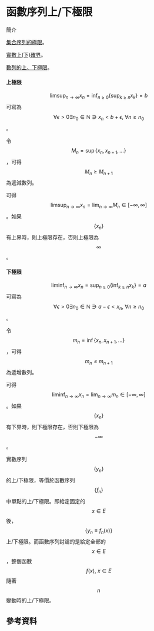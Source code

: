 # 函數序列上/下極限

簡介

[集合序列的極限](../set/limit-of-set-sequence.md)。

[實數上(下)確界](../real-number/supremum-Infimum.md)。

[數列的上、下極限](../sequence/limit-sup-inf-of-sequence.md)。

#### 上極限

$$\displaystyle \limsup_{n \rightarrow \infty} x_n = \inf_{n \geq 0}\{\sup_{k \geq n} x_k\}=b$$ 可寫為$$\forall \epsilon >0 \exists n_0 \in \mathbb{N} \ni x_n < b + \epsilon, ~ \forall n \geq n_0$$。

令$$M_n=\sup\{x_n, x_{n+1}, \dots \}$$，可得$$M_n \geq M_{n+1}$$為遞減數列。

可得$$\displaystyle \limsup_{n \rightarrow \infty} x_n = \lim_{n \rightarrow \infty} M_n \in [-\infty, \infty]$$。如果$$\{x_n\}$$有上界時，則上極限存在，否則上極限為$$\infty$$。

#### 下極限

$$\displaystyle \liminf_{n \rightarrow \infty} x_n = \sup_{n \geq 0}\{\inf_{k \geq n} x_k\}=a$$可寫為$$\forall \epsilon >0 \exists n_0 \in \mathbb{N} \ni a-\epsilon < x_n, ~\forall n \geq n_0$$。

令$$m_n=\inf\{x_n, x_{n+1}, \dots \}$$，可得$$m_n \leq m_{n+1}$$為遞增數列。

可得$$\displaystyle \liminf_{n \rightarrow \infty} x_n = \lim_{n \rightarrow \infty} m_n \in [-\infty, \infty]$$。如果$$\{x_n\}$$有下界時，則下極限存在，否則下極限為$$-\infty$$。



實數序列$$\{y_n\}$$的上/下極限，等價於函數序列$$\{f_n\}$$中單點的上/下極限。即給定固定的$$x \in E$$後，$$\{y_n \equiv f_n(x)\}$$上/下極限。而函數序列討論的是給定全部的$$x \in E$$，整個函數$$f(x), ~ x \in E$$隨著$$n$$變動時的上/下極限。

## 參考資料
